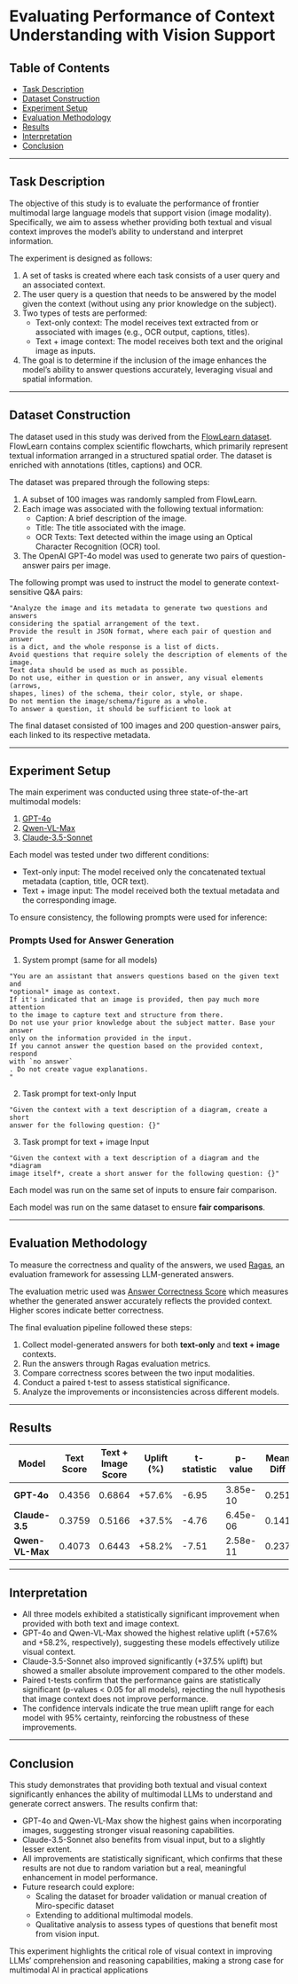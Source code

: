 # Evaluating Performance of Context Understanding with Vision Support

## Table of Contents
- [Task Description](#task-description)
- [Dataset Construction](#dataset-construction)
- [Experiment Setup](#experiment-setup)
- [Evaluation Methodology](#evaluation-methodology)
- [Results](#results)
- [Interpretation](#interpretation)
- [Conclusion](#conclusion)

---

## Task Description

The objective of this study is to evaluate the performance of frontier multimodal large language models that support vision (image modality). Specifically, we aim to assess whether providing both textual and visual context improves the model’s ability to understand and interpret information.

The experiment is designed as follows:

1. A set of tasks is created where each task consists of a user query and an associated context.
2. The user query is a question that needs to be answered by the model given the context (without using any prior knowledge on the subject).
3. Two types of tests are performed:
   - Text-only context: The model receives text extracted from or associated with images (e.g., OCR output, captions, titles).
   - Text + image context: The model receives both text and the original image as inputs.
4. The goal is to determine if the inclusion of the image enhances the model’s ability to answer questions accurately, leveraging visual and spatial information.

---

## Dataset Construction

The dataset used in this study was derived from the [FlowLearn dataset](https://github.com/jo-pan/flowlearn). FlowLearn contains complex scientific flowcharts, which primarily represent textual information arranged in a structured spatial order. The dataset is enriched with annotations (titles, captions) and OCR.

The dataset was prepared through the following steps:

1. A subset of 100 images was randomly sampled from FlowLearn.
2. Each image was associated with the following textual information:
   - Caption: A brief description of the image.
   - Title: The title associated with the image.
   - OCR Texts: Text detected within the image using an Optical Character Recognition (OCR) tool.
3. The OpenAI GPT-4o model was used to generate two pairs of question-answer pairs per image.

The following prompt was used to instruct the model to generate context-sensitive Q&A pairs:
```
"Analyze the image and its metadata to generate two questions and answers
considering the spatial arrangement of the text.
Provide the result in JSON format, where each pair of question and answer
is a dict, and the whole response is a list of dicts.
Avoid questions that require solely the description of elements of the
image.
Text data should be used as much as possible.
Do not use, either in question or in answer, any visual elements (arrows,
shapes, lines) of the schema, their color, style, or shape.
Do not mention the image/schema/figure as a whole.
To answer a question, it should be sufficient to look at 
```

The final dataset consisted of 100 images and 200 question-answer pairs, each linked to its respective metadata.

---

## Experiment Setup

The main experiment was conducted using three state-of-the-art multimodal models:

1. [GPT-4o](https://github.com/marketplace/models/azure-openai/gpt-4o)
2. [Qwen-VL-Max](https://github.com/QwenLM/Qwen-VL)
3. [Claude-3.5-Sonnet](https://gist.github.com/cedrickchee/e3641c126d1aae0b8701afd08c83fd31)

Each model was tested under two different conditions:

- Text-only input: The model received only the concatenated textual metadata (caption, title, OCR text).
- Text + image input: The model received both the textual metadata and the corresponding image.

To ensure consistency, the following prompts were used for inference:

### **Prompts Used for Answer Generation**

1. System prompt (same for all models)
```
"You are an assistant that answers questions based on the given text and
*optional* image as context.
If it's indicated that an image is provided, then pay much more attention
to the image to capture text and structure from there.
Do not use your prior knowledge about the subject matter. Base your answer
only on the information provided in the input.
If you cannot answer the question based on the provided context, respond
with `no answer`
. Do not create vague explanations.
"
```

2. Task prompt for text-only Input
```
"Given the context with a text description of a diagram, create a short
answer for the following question: {}"
```

3. Task prompt for text + image Input
```
"Given the context with a text description of a diagram and the *diagram
image itself*, create a short answer for the following question: {}"
```

Each model was run on the same set of inputs to ensure fair comparison.

Each model was run on the same dataset to ensure **fair comparisons**.

---

## Evaluation Methodology

To measure the correctness and quality of the answers, we used [Ragas](https://docs.ragas.io/en/v0.1.21/index.html), an evaluation framework for assessing LLM-generated answers.

The evaluation metric used was [Answer Correctness Score](https://docs.ragas.io/en/v0.1.21/concepts/metrics/answer_correctness.html) which measures whether the generated answer accurately reflects the provided context. Higher scores indicate better
correctness.

The final evaluation pipeline followed these steps:

1. Collect model-generated answers for both **text-only** and **text + image** contexts.
2. Run the answers through Ragas evaluation metrics.
3. Compare correctness scores between the two input modalities.
4. Conduct a paired t-test to assess statistical significance.
5. Analyze the improvements or inconsistencies across different models.

---

## Results

| Model           | Text Score | Text + Image Score | Uplift (%) | t-statistic | p-value | Mean Diff | Confidence Interval (95%) |
|---------------|------------|-------------------|------------|-------------|---------|------------|-------------------------|
| **GPT-4o**    | 0.4356     | 0.6864            | +57.6%     | -6.95       | 3.85e-10 | 0.251      | (0.19, 0.312)          |
| **Claude-3.5**| 0.3759     | 0.5166            | +37.5%     | -4.76       | 6.45e-06 | 0.141      | (0.095, 0.187)         |
| **Qwen-VL-Max** | 0.4073   | 0.6443            | +58.2%     | -7.51       | 2.58e-11 | 0.237      | (0.177, 0.297)         |

---

## Interpretation

* All three models exhibited a statistically significant improvement when provided with both
text and image context.
* GPT-4o and Qwen-VL-Max showed the highest relative uplift (+57.6% and +58.2%,
respectively), suggesting these models effectively utilize visual context.
* Claude-3.5-Sonnet also improved significantly (+37.5% uplift) but showed a smaller
absolute improvement compared to the other models.
* Paired t-tests confirm that the performance gains are statistically significant (p-values <
0.05 for all models), rejecting the null hypothesis that image context does not improve
performance.
* The confidence intervals indicate the true mean uplift range for each model with 95%
certainty, reinforcing the robustness of these improvements.

---

## Conclusion
This study demonstrates that providing both textual and visual context significantly enhances
the ability of multimodal LLMs to understand and generate correct answers. The results confirm
that:
* GPT-4o and Qwen-VL-Max show the highest gains when incorporating images, suggesting stronger visual reasoning capabilities.
* Claude-3.5-Sonnet also benefits from visual input, but to a slightly lesser extent.
* All improvements are statistically significant, which confirms that these results are not
due to random variation but a real, meaningful enhancement in model performance.
* Future research could explore:
    * Scaling the dataset for broader validation or manual creation of Miro-specific dataset
    * Extending to additional multimodal models.
    * Qualitative analysis to assess types of questions that benefit most from vision input.

This experiment highlights the critical role of visual context in improving LLMs’ comprehension
and reasoning capabilities, making a strong case for multimodal AI in practical applications